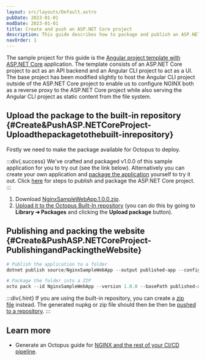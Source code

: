 ```yaml
---
layout: src/layouts/Default.astro
pubDate: 2023-01-01
modDate: 2023-01-01
title: Create and push an ASP.NET Core project
description: This guide describes how to package and publish an ASP.NET Core project to Octopus from your development workstation.
navOrder: 1
---
```


The sample project for this guide is the [Angular project template with ASP.NET Core](https://docs.microsoft.com/en-us/aspnet/core/client-side/spa/angular?view=aspnetcore-2.1) application. The template consists of an ASP.NET Core project to act as an API backend and an Angular CLI project to act as a UI. The base project has been modified slightly to host the Angular CLI project outside of the ASP.NET Core project to enable us to configure NGINX both as a reverse proxy to the ASP.NET Core project while also serving the Angular CLI project as static content from the file system.

## Upload the package to the built-in repository {#Create&PushASP.NETCoreProject-Uploadthepackagetothebuilt-inrepository}

Firstly we need to make the package available for Octopus to deploy.

:::div{.success}
We've crafted and packaged v1.0.0 of this sample application for you to try out (see the link below). Alternatively you can create your own application and [package the application](/docs/packaging-applications) yourself to try it out. Click [here](#Create&PushASP.NETCoreProject-PublishingandPackingtheWebsite) for steps to publish and package the ASP.NET Core project.
:::

1. Download [NginxSampleWebApp.1.0.0.zip](/docs/attachments/nginxsamplewebapp.1.0.0.zip).
2. [Upload it to the Octopus Built-In repository](/docs/packaging-applications/package-repositories/built-in-repository/#pushing-packages-to-the-built-in-repository) (you can do this by going to **Library ➜ Packages** and clicking the **Upload package** button).

## Publishing and packing the website {#Create&PushASP.NETCoreProject-PublishingandPackingtheWebsite}

```powershell
# Publish the application to a folder
dotnet publish source/NginxSampleWebApp --output published-app --configuration Release

# Package the folder into a ZIP
octo pack --id NginxSampleWebApp --version 1.0.0 --basePath published-app
```

:::div{.hint}
If you are using the built-in repository, you can create a [zip file](/docs/packaging-applications/create-packages/octopus-cli/#create-zip-packages) instead. The generated nupkg or zip file should then be then be [pushed to a repository](/docs/packaging-applications/package-repositories).
:::

## Learn more

- Generate an Octopus guide for [NGINX and the rest of your CI/CD pipeline](https://octopus.com/docs/guides?destination=NGINX).

